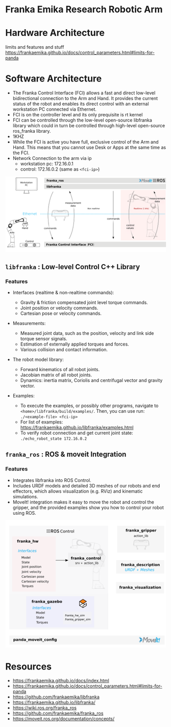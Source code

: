 # Franka Emika Research Robotic Arm

# Hardware Architecture

limits and features and stuff
https://frankaemika.github.io/docs/control_parameters.html#limits-for-panda

# Software Architecture
- The Franka Control Interface (FCI) allows a fast and direct low-level bidirectional connection to the Arm and Hand. It provides the current status of the robot and enables its direct control with an external workstation PC connected via Ethernet.
- FCI is on the controller level and its only prequisite is rt kernel
- FCI can be controlled through the low-level open-source libfranka library which could in turn be controlled through high-level open-source ros_franka library.
- 1KHZ
- While the FCI is active you have full, exclusive control of the Arm and Hand. This means that you cannot use Desk or Apps at the same time as the FCI.
- Network Connection to the arm via ip
    - workstation pc: 172.16.0.1
    - control: 172.16.0.2 (same as `<fci-ip>`)

![sw_packages](./media/fci-architecture.png)


## `libfranka` : Low-level Control C++ Library

### Features

- Interfaces (realtime & non-realtime commands):
    - Gravity & friction compensated joint level torque commands.
    - Joint position or velocity commands.
    - Cartesian pose or velocity commands.

- Measurements:
    - Measured joint data, such as the position, velocity and link side torque sensor signals.
    - Estimation of externally applied torques and forces.
    - Various collision and contact information.

- The robot model library:
    - Forward kinematics of all robot joints.
    - Jacobian matrix of all robot joints.
    - Dynamics: inertia matrix, Coriolis and centrifugal vector and gravity vector.

- Examples:
    - To execute the examples, or possibly other programs, navigate to `<home>/libfranka/build/examples/`. Then, you can use run: `./<example-file> <fci-ip>`
    - For list of examples: https://frankaemika.github.io/libfranka/examples.html
    - To verify robot connection and get current joint state: `./echo_robot_state 172.16.0.2`


## `franka_ros` : ROS & moveit Integration

### Features

- Integrates libfranka into ROS Control. 
- Includes URDF models and detailed 3D meshes of our robots and end effectors, which allows visualization (e.g. RViz) and kinematic simulations. 
- MoveIt! integration makes it easy to move the robot and control the gripper, and the provided examples show you how to control your robot using ROS.

![PKG_STRUCTURE](./media/ros-architecture.png)

### 

# Resources

- https://frankaemika.github.io/docs/index.html
- https://frankaemika.github.io/docs/control_parameters.html#limits-for-panda
- https://github.com/frankaemika/libfranka
- https://frankaemika.github.io/libfranka/
- https://wiki.ros.org/franka_ros
- https://github.com/frankaemika/franka_ros
- https://moveit.ros.org/documentation/concepts/